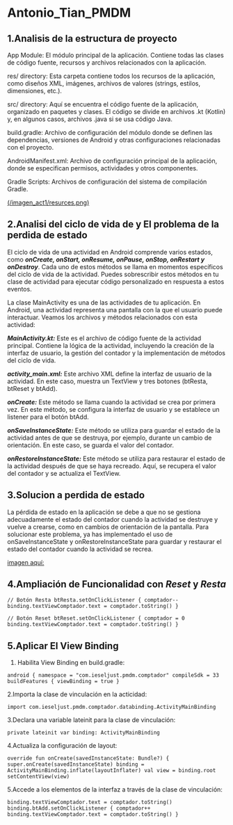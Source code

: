 # Antonio_Tian_PMDM
## 1.Analisis de la estructura de proyecto

App Module: El módulo principal de la aplicación. Contiene todas las clases de código fuente, recursos y archivos relacionados con la aplicación.

res/ directory: Esta carpeta contiene todos los recursos de la aplicación, como diseños XML, imágenes, archivos de valores (strings, estilos, dimensiones, etc.).

src/ directory: Aquí se encuentra el código fuente de la aplicación, organizado en paquetes y clases. El código se divide en archivos .kt (Kotlin) y, en algunos casos, archivos .java si se usa código Java.

build.gradle: Archivo de configuración del módulo donde se definen las dependencias, versiones de Android y otras configuraciones relacionadas con el proyecto.

AndroidManifest.xml: Archivo de configuración principal de la aplicación, donde se especifican permisos, actividades y otros componentes.

Gradle Scripts: Archivos de configuración del sistema de compilación Gradle.

[(/imagen_act1/resurces.png)](https://github.com/Kiwimmp/Antonio_Tian_PMDM/blob/main/imagen_act1/resurces.png)


## 2.Analisi del ciclo de vida de y El problema de la perdida de estado

El ciclo de vida de una actividad en Android comprende varios estados, como ***onCreate, onStart, onResume, onPause, onStop, onRestart y onDestroy***. Cada uno de estos métodos se llama en momentos específicos del ciclo de vida de la actividad. Puedes sobrescribir estos métodos en tu clase de actividad para ejecutar código personalizado en respuesta a estos eventos.

La clase MainActivity es una de las actividades de tu aplicación. En Android, una actividad representa una pantalla con la que el usuario puede interactuar. Veamos los archivos y métodos relacionados con esta actividad:

***MainActivity.kt:*** Este es el archivo de código fuente de la actividad principal. Contiene la lógica de la actividad, incluyendo la creación de la interfaz de usuario, la gestión del contador y la implementación de métodos del ciclo de vida.

***activity_main.xml:*** Este archivo XML define la interfaz de usuario de la actividad. En este caso, muestra un TextView y tres botones (btResta, btReset y btAdd).

***onCreate:*** Este método se llama cuando la actividad se crea por primera vez. En este método, se configura la interfaz de usuario y se establece un listener para el botón btAdd.

***onSaveInstanceState:*** Este método se utiliza para guardar el estado de la actividad antes de que se destruya, por ejemplo, durante un cambio de orientación. En este caso, se guarda el valor del contador.

***onRestoreInstanceState:*** Este método se utiliza para restaurar el estado de la actividad después de que se haya recreado. Aquí, se recupera el valor del contador y se actualiza el TextView.

## 3.Solucion a perdida de estado

La pérdida de estado en la aplicación se debe a que no se gestiona adecuadamente el estado del contador cuando la actividad se destruye y vuelve a crearse, como en cambios de orientación de la pantalla. Para solucionar este problema, ya has implementado el uso de onSaveInstanceState y onRestoreInstanceState para guardar y restaurar el estado del contador cuando la actividad se recrea.

[imagen aquí:](https://github.com/Kiwimmp/Antonio_Tian_PMDM/blob/main/imagen_act1/ResolPerdidaDeEstado.PNG)


## 4.Ampliación de Funcionalidad con ***Reset*** y ***Resta***

`
// Botón Resta
        btResta.setOnClickListener {
            comptador--
            binding.textViewComptador.text = comptador.toString()
        }
`

`// Botón Reset
        btReset.setOnClickListener {
            comptador = 0
            binding.textViewComptador.text = comptador.toString()
        }`
        

## 5.Aplicar El View Binding

1. Habilita View Binding en build.gradle:

`
android {
    namespace = "com.ieseljust.pmdm.comptador"
    compileSdk = 33
    buildFeatures {
        viewBinding = true
    }
`

2.Importa la clase de vinculación en la acticidad:

`import com.ieseljust.pmdm.comptador.databinding.ActivityMainBinding
`

3.Declara una variable lateinit para la clase de vinculación:

`private lateinit var binding: ActivityMainBinding
`

4.Actualiza la configuración de layout:

`override fun onCreate(savedInstanceState: Bundle?) {
        super.onCreate(savedInstanceState)
        binding = ActivityMainBinding.inflate(layoutInflater)
        val view = binding.root
        setContentView(view)`

5.Accede a los elementos de la interfaz a través de la clase de vinculación:

`binding.textViewComptador.text = comptador.toString()
binding.btAdd.setOnClickListener {
    comptador++
    binding.textViewComptador.text = comptador.toString()
}`


